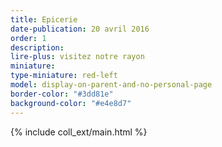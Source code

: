 ```yaml
---
title: Epicerie
date-publication: 20 avril 2016
order: 1
description: 
lire-plus: visitez notre rayon
miniature:
type-miniature: red-left
model: display-on-parent-and-no-personal-page
border-color: "#3dd81e"
background-color: "#e4e8d7"
---
```




{% include coll_ext/main.html %}


